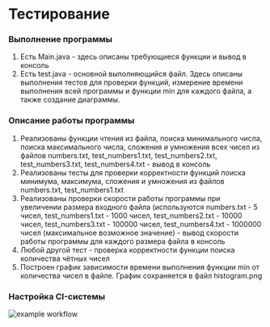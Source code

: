 # Тестирование
### Выполнение программы
1. Есть Main.java - здесь описаны требующиеся функции и вывод в консоль
2. Есть test.java - основной выполняющийся файл. Здесь описаны выполнения тестов для проверки функций, измерение времени выполнения всей программы и функции min для каждого файла, а также создание диаграммы.
### Описание работы программы
1. Реализованы функции чтения из файла, поиска минимального числа, поиска максимального числа, сложения и умножения всех чисел из файлов numbers.txt, test_numbers1.txt, test_numbers2.txt, test_numbers3.txt, test_numbers4.txt - вывод в консоль
2. Реализованы тесты для проверки корректности функций поиска минимума, максимума, сложения и умножения из файлов numbers.txt, test_numbers1.txt
3. Реализованы проверки скорости работы программы при увеличении размера входного файла (используются numbers.txt - 5 чисел, test_numbers1.txt - 1000 чисел, test_numbers2.txt - 10000 чисел, test_numbers3.txt - 100000 чисел, test_numbers4.txt - 1000000 чисел (максимальное возможное значение) - вывод скорости работы программы для каждого размера файла в консоль
4. Любой другой тест - проверка корректности функции поиска количества чётных чисел
5. Построен график зависимости времени выполнения функции min от количества чисел в файле. График сохраняется в файл histogram.png

### Настройка CI-системы

![example workflow](https://github.com/troynina/TZ2-part-two/actions/workflows/ci.yml/badge.svg)